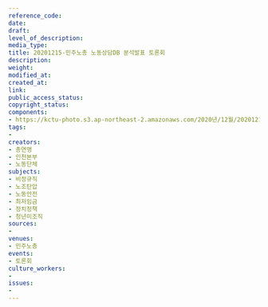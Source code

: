 ```yaml
---
reference_code: 
date: 
draft: 
level_of_description: 
media_type: 
title: 20201215-민주노총 노동상담DB 분석발표 토론회
description: 
weight: 
modified_at: 
created_at: 
link: 
public_access_status: 
copyright_status: 
components:
- https://kctu-photo.s3.ap-northeast-2.amazonaws.com/2020년/12월/20201215-민주노총+노동상담DB+분석발표+토론회/_1DX3365.jpg
tags:
- 
creators:
- 총연맹
- 인천본부
- 노동단체
subjects:
- 비정규직
- 노조탄압
- 노동안전
- 최저임금
- 정치정책
- 청년미조직
sources:
- 
venues:
- 민주노총
events:
- 토론회
culture_workers:
- 
issues:
- 
---
```

